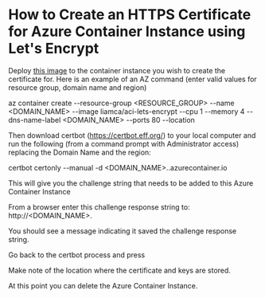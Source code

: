 # How to Create an HTTPS Certificate for Azure Container Instance using Let's Encrypt

Deploy [this image](https://hub.docker.com/repository/docker/liamca/aci-lets-encrypt/general) to the container instance you wish to create the certificate for. Here is an example of an AZ command (enter valid values for resource group, domain name and region)

az container create --resource-group <RESOURCE_GROUP> --name <DOMAIN_NAME> --image liamca/aci-lets-encrypt --cpu 1 --memory 4 --dns-name-label <DOMAIN_NAME> --ports 80 --location

Then download certbot (https://certbot.eff.org/) to your local computer and run the following (from a command prompt with Administrator access) replacing the Domain Name and the region:

certbot certonly --manual -d <DOMAIN_NAME>.<REGION>.azurecontainer.io

This will give you the challenge string that needs to be added to this Azure Container Instance

From a browser enter this challenge response string to: http://<DOMAIN_NAME>.

You should see a message indicating it saved the challenge response string.

Go back to the certbot process and press

Make note of the location where the certificate and keys are stored.

At this point you can delete the Azure Container Instance.
